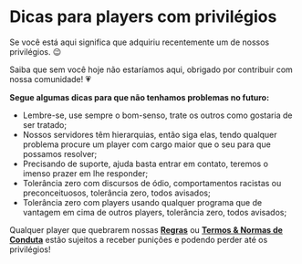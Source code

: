 # Dicas para players com privilégios

Se você está aqui significa que adquiriu recentemente um de nossos privilégios. 😉

Saiba que sem você hoje não estaríamos aqui, obrigado por contribuir com nossa comunidade! 💗

**Segue algumas dicas para que não tenhamos problemas no futuro:**

* Lembre-se, use sempre o bom-senso, trate os outros como gostaria de ser tratado;
* Nossos servidores têm hierarquias, então siga elas, tendo qualquer problema procure um player com cargo maior que o seu para que possamos resolver;
* Precisando de suporte, ajuda basta entrar em contato, teremos o imenso prazer em lhe responder;
* Tolerância zero com discursos de ódio, comportamentos racistas ou preconceituosos, tolerância zero, todos avisados;
* Tolerância zero com players usando qualquer programa que de vantagem em cima de outros players, tolerância zero, todos avisados;

Qualquer player que quebrarem nossas [**Regras**](https://docs.zkservidores.com/regras-dos-servidores) ou [**Termos & Normas de Conduta**](https://docs.zkservidores.com/termos-e-normas-de-conduta) estão sujeitos a receber punições e podendo perder até os privilégios!
